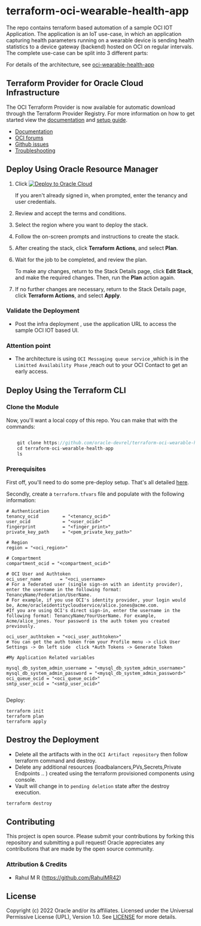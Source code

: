 # terraform-oci-wearable-health-app

The repo contains terraform based automation of a sample OCI IOT Application.
The  application is an IoT use-case, in which an application capturing health parameters running on a wearable device is sending health statistics to a device gateway (backend) hosted on OCI on regular intervals. The complete use-case can be split into 3 different parts:




For details of the architecture, see [oci-wearable-health-app](https://github.com/oracle-devrel/oci-wearable-health-app)

## Terraform Provider for Oracle Cloud Infrastructure
The OCI Terraform Provider is now available for automatic download through the Terraform Provider Registry.
For more information on how to get started view the [documentation](https://www.terraform.io/docs/providers/oci/index.html)
and [setup guide](https://www.terraform.io/docs/providers/oci/guides/version-3-upgrade.html).

* [Documentation](https://www.terraform.io/docs/providers/oci/index.html)
* [OCI forums](https://cloudcustomerconnect.oracle.com/resources/9c8fa8f96f/summary)
* [Github issues](https://github.com/terraform-providers/terraform-provider-oci/issues)
* [Troubleshooting](https://www.terraform.io/docs/providers/oci/guides/guides/troubleshooting.html)

## Deploy Using Oracle Resource Manager

1. Click [![Deploy to Oracle Cloud](https://oci-resourcemanager-plugin.plugins.oci.oraclecloud.com/latest/deploy-to-oracle-cloud.svg)](https://cloud.oracle.com/resourcemanager/stacks/create?region=home&zipUrl=https://github.com/oracle-devrel/terraform-oci-arch-devops-cicd-instances/releases/latest/download/terraform-oci-wearable-health-app.zip)

   If you aren't already signed in, when prompted, enter the tenancy and user credentials.

2. Review and accept the terms and conditions.

3. Select the region where you want to deploy the stack.

4. Follow the on-screen prompts and instructions to create the stack.

5. After creating the stack, click **Terraform Actions**, and select **Plan**.

6. Wait for the job to be completed, and review the plan.

   To make any changes, return to the Stack Details page, click **Edit Stack**, and make the required changes. Then, run the **Plan** action again.

7. If no further changes are necessary, return to the Stack Details page, click **Terraform Actions**, and select **Apply**.

### Validate the Deployment

- Post the infra deployment , use the application URL to access the sample OCI IOT based UI.

### Attention point 

- The architecture is using `OCI Messaging queue service` ,which is in the `Limitted Availability Phase` ,reach out to your OCI Contact to get an early access.

## Deploy Using the Terraform CLI

### Clone the Module

Now, you'll want a local copy of this repo. You can make that with the commands:

```java

    git clone https://github.com/oracle-devrel/terraform-oci-wearable-health-app
    cd terraform-oci-wearable-health-app
    ls
```
 
### Prerequisites
First off, you'll need to do some pre-deploy setup.  That's all detailed [here](https://github.com/cloud-partners/oci-prerequisites).

Secondly, create a `terraform.tfvars` file and populate with the following information:

```
# Authentication
tenancy_ocid         = "<tenancy_ocid>"
user_ocid            = "<user_ocid>"
fingerprint          = "<finger_print>"
private_key_path     = "<pem_private_key_path>"

# Region
region = "<oci_region>"

# Compartment
compartment_ocid = "<compartment_ocid>"

# OCI User and Authtoken
oci_user_name       = "<oci_username> 
# For a federated user (single sign-on with an identity provider), enter the username in the following format: TenancyName/Federation/UserName. 
# For example, if you use OCI's identity provider, your login would be, Acme/oracleidentitycloudservice/alice.jones@acme.com. 
#If you are using OCI's direct sign-in, enter the username in the following format: TenancyName/YourUserName. For example, Acme/alice_jones. Your password is the auth token you created previously.

oci_user_authtoken = "<oci_user_authtoken>" 
# You can get the auth token from your Profile menu -> click User Settings -> On left side  click *Auth Tokens -> Generate Token

#My Application Related variables

mysql_db_system_admin_username = "<mysql_db_system_admin_username>"
mysql_db_system_admin_password = "<mysql_db_system_admin_password>"
oci_queue_ocid = "<oci_queue_ocid>"
smtp_user_ocid = "<smtp_user_ocid>"


````

Deploy:

    terraform init
    terraform plan
    terraform apply



## Destroy the Deployment
- Delete all the artifacts with in the `OCI Artifact repository` then follow terraform command and destroy.
- Delete any additional resources (loadbalancers,PVs,Secrets,Private Endpoints .. ) created using the terraform provisioned components using console.
- Vault will change  in to `pending deletion` state after the destroy execution.

```java
terraform destroy
```
    

## Contributing
This project is open source.  Please submit your contributions by forking this repository and submitting a pull request!  Oracle appreciates any contributions that are made by the open source community.

### Attribution & Credits
- Rahul M R (https://github.com/RahulMR42)

## License
Copyright (c) 2022 Oracle and/or its affiliates.
Licensed under the Universal Permissive License (UPL), Version 1.0.
See [LICENSE](LICENSE) for more details.
